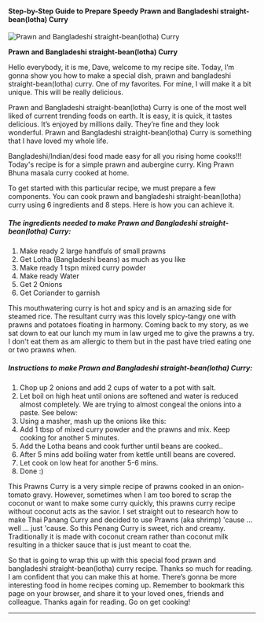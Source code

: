             

#### Step-by-Step Guide to Prepare Speedy Prawn and Bangladeshi straight-bean(lotha) Curry

![Prawn and Bangladeshi straight-bean(lotha) Curry](https://img-global.cpcdn.com/recipes/12eb1eb70726cc5c/751x532cq70/prawn-and-bangladeshi-straight-beanlotha-curry-recipe-main-photo.jpg)

**Prawn and Bangladeshi straight-bean(lotha) Curry**

Hello everybody, it is me, Dave, welcome to my recipe site. Today, I’m gonna show you how to make a special dish, prawn and bangladeshi straight-bean(lotha) curry. One of my favorites. For mine, I will make it a bit unique. This will be really delicious.

Prawn and Bangladeshi straight-bean(lotha) Curry is one of the most well liked of current trending foods on earth. It is easy, it is quick, it tastes delicious. It’s enjoyed by millions daily. They’re fine and they look wonderful. Prawn and Bangladeshi straight-bean(lotha) Curry is something that I have loved my whole life.

Bangladeshi/Indian/desi food made easy for all you rising home cooks!!! Today's recipe is for a simple prawn and aubergine curry. King Prawn Bhuna masala curry cooked at home.

To get started with this particular recipe, we must prepare a few components. You can cook prawn and bangladeshi straight-bean(lotha) curry using 6 ingredients and 8 steps. Here is how you can achieve it.

##### The ingredients needed to make Prawn and Bangladeshi straight-bean(lotha) Curry:

1.  Make ready 2 large handfuls of small prawns
2.  Get Lotha (Bangladeshi beans) as much as you like
3.  Make ready 1 tspn mixed curry powder
4.  Make ready Water
5.  Get 2 Onions
6.  Get Coriander to garnish

This mouthwatering curry is hot and spicy and is an amazing side for steamed rice. The resultant curry was this lovely spicy-tangy one with prawns and potatoes floating in harmony. Coming back to my story, as we sat down to eat our lunch my mum in law urged me to give the prawns a try. I don't eat them as am allergic to them but in the past have tried eating one or two prawns when.

##### Instructions to make Prawn and Bangladeshi straight-bean(lotha) Curry:

1.  Chop up 2 onions and add 2 cups of water to a pot with salt.
2.  Let boil on high heat until onions are softened and water is reduced almost completely. We are trying to almost congeal the onions into a paste. See below:
3.  Using a masher, mash up the onions like this:
4.  Add 1 tbsp of mixed curry powder and the prawns and mix. Keep cooking for another 5 minutes.
5.  Add the Lotha beans and cook further until beans are cooked..
6.  After 5 mins add boiling water from kettle untill beans are covered.
7.  Let cook on low heat for another 5-6 mins.
8.  Done :)

This Prawns Curry is a very simple recipe of prawns cooked in an onion-tomato gravy. However, sometimes when I am too bored to scrap the coconut or want to make some curry quickly, this prawns curry recipe without coconut acts as the savior. I set straight out to research how to make Thai Panang Curry and decided to use Prawns (aka shrimp) 'cause … well … just 'cause. So this Penang Curry is sweet, rich and creamy. Traditionally it is made with coconut cream rather than coconut milk resulting in a thicker sauce that is just meant to coat the.

So that is going to wrap this up with this special food prawn and bangladeshi straight-bean(lotha) curry recipe. Thanks so much for reading. I am confident that you can make this at home. There’s gonna be more interesting food in home recipes coming up. Remember to bookmark this page on your browser, and share it to your loved ones, friends and colleague. Thanks again for reading. Go on get cooking!

* * *